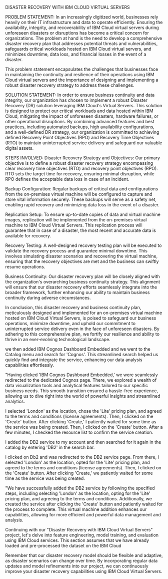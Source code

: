 DISASTER RECOVERY WITH IBM CLOUD VIRTUAL SERVERS

PROBLEM STATEMENT:
In an increasingly digitized world, businesses rely heavily on their IT infrastructure and data to operate efficiently. Ensuring the availability, integrity, and recoverability of IBM Cloud virtual servers during unforeseen disasters or disruptions has become a critical concern for organizations. The problem at hand is the need to develop a comprehensive disaster recovery plan that addresses potential threats and vulnerabilities, safeguards critical workloads hosted on IBM Cloud virtual servers, and minimizes downtime, data loss, and financial losses in the event of a disaster.

This problem statement encapsulates the challenges that businesses face in maintaining the continuity and resilience of their operations using IBM Cloud virtual servers and the importance of designing and implementing a robust disaster recovery strategy to address these challenges.

SOLUTION STATEMENT:
In order to ensure business continuity and data integrity, our organization has chosen to implement a robust Disaster Recovery (DR) solution leveraging IBM Cloud's Virtual Servers. This solution is designed to protect our critical workloads and data hosted within IBM Cloud, mitigating the impact of unforeseen disasters, hardware failures, or other operational disruptions. By combining advanced features and best practices, including automated backups, high availability configurations, and a well-defined DR strategy, our organization is committed to achieving defined Recovery Point Objectives (RPO) and Recovery Time Objectives (RTO) to maintain uninterrupted service delivery and safeguard our valuable digital assets.

STEPS INVOLVED:
Disaster Recovery Strategy and Objectives:
Our primary objective is to define a robust disaster recovery strategy encompassing clear recovery time objectives (RTO) and recovery point objectives (RPO). RTO sets the target time for recovery, ensuring minimal disruption, while RPO defines the acceptable data loss in case of an incident.

Backup Configuration:
Regular backups of critical data and configurations from the on-premises virtual machine will be configured to capture and store vital information securely. These backups will serve as a safety net, enabling rapid recovery and minimizing data loss in the event of a disaster.

Replication Setup:
To ensure up-to-date copies of data and virtual machine images, replication will be implemented from the on-premises virtual machine to IBM Cloud Virtual Servers. This replication process will guarantee that in case of a disaster, the most recent and accurate data is available for recovery.

Recovery Testing:
A well-designed recovery testing plan will be executed to validate the recovery process and guarantee minimal downtime. This involves simulating disaster scenarios and recovering the virtual machine, ensuring that the recovery objectives are met and the business can swiftly resume operations.

Business Continuity:
Our disaster recovery plan will be closely aligned with the organization's overarching business continuity strategy. This alignment will ensure that our disaster recovery efforts seamlessly integrate into the broader framework, further enhancing our ability to maintain business continuity during adverse circumstances.

In conclusion, this disaster recovery and business continuity plan, meticulously designed and implemented for an on-premises virtual machine hosted on IBM Cloud Virtual Servers, is poised to safeguard our business operations, minimize downtime, and uphold our commitment to uninterrupted service delivery even in the face of unforeseen disasters. By adhering to this comprehensive plan, we fortify our resilience and ability to thrive in an ever-evolving technological landscape.

we then added IBM Cognos Dashboard Embedded and we went to the Catalog menu and search for 'Cognos'. This streamlined search helped us quickly find and integrate the service, enhancing our data analysis capabilities effortlessly.

"Having clicked 'IBM Cognos Dashboard Embedded,' we were seamlessly redirected to the dedicated Cognos page. There, we explored a wealth of data visualization tools and analytical features tailored to our specific business needs. This smooth transition ensured a hassle-free experience, allowing us to dive right into the world of powerful insights and streamlined analytics.

I selected 'London' as the location, chose the 'Lite' pricing plan, and agreed to the terms and conditions (license agreements). Then, I clicked on the 'Create' button. After clicking 'Create,' I patiently waited for some time as the service was being created. Then, I clicked on the 'Create' button. After a few minutes, I checked the resource list to confirm the service creation.

I added the DB2 service to my account and then searched for it again in the catalog by entering 'DB2' in the search bar.

I clicked on Db2 and was redirected to the DB2 service page. From there, I selected 'London' as the location, opted for the 'Lite' pricing plan, and agreed to the terms and conditions (license agreements). Then, I clicked on the 'Create' button. After clicking 'Create,' we patiently waited for some time as the service was being created.

"We have successfully added the DB2 service by following the specified steps, including selecting 'London' as the location, opting for the 'Lite' pricing plan, and agreeing to the terms and conditions. Additionally, we created the service after clicking the 'Create' button and patiently waited for the process to complete. This virtual machine addition enhances our capabilities, allowing for more efficient and powerful data management and analysis.

Continuing with our "Disaster Recovery with IBM Cloud Virtual Servers" project, let's delve into feature engineering, model training, and evaluation using IBM Cloud services. This section assumes that we have already loaded and pre-processed the dataset on the IBM Cloud

Remember that our disaster recovery model should be flexible and adaptive, as disaster scenarios can change over time. By incorporating regular data updates and model refinements into our project, we can continuously improve your disaster recovery capabilities using IBM Cloud Virtual Servers.
